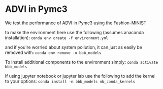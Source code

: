 # ADVI in Pymc3
We test the performance of ADVI in Pymc3 using the Fashion-MINIST

to make the environment here use the following (assumes anaconda installation):
`conda env create -f environment.yml`

and if you're worried about system pollution, it can just as easily be removed with:
`conda env remove -n bbb_models`

To install additional components to the environment simply:
`conda activate bbb_models`

If using jupyter notebook or jupyter lab use the following to add the kernel to your options:
`conda install -n bbb_models nb_conda_kernels`

